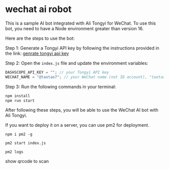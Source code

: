 # wechat ai robot

This is a sample AI bot integrated with Ali Tongyi for WeChat. To use this bot,
you need to have a Node environment greater than version 16.

Here are the steps to use the bot:

Step 1: Generate a Tongyi API key by following the instructions provided in the
link:
[genrate tongyi api key](https://help.aliyun.com/zh/dashscope/developer-reference/activate-dashscope-and-create-an-api-key?spm=a2c4g.11186623.0.i1)

Step 2: Open the `index.js` file and update the environment variables:

```js
DASHSCOPE_API_KEY = ""; // your Tongyi API key
WECHAT_NAME = "@taotao7"; // your WeChat name (not ID account), "taotao7" is my WeChat name
```

Step 3: Run the following commands in your terminal:

```bash
npm install
npm run start
```

After following these steps, you will be able to use the WeChat AI bot with Ali
Tongyi.

If you want to deploy it on a server, you can use pm2 for deployment.

```shell
npm i pm2 -g

pm2 start index.js

pm2 logs
```

show qrcode to scan
